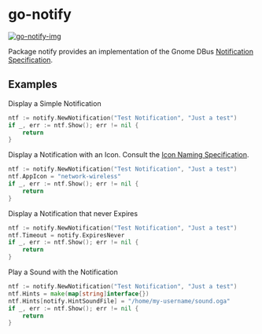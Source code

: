 # go-notify

[go-notify]: http://godoc.org/github.com/TheCreeper/go-notify
[go-notify-img]: https://godoc.org/github.com/TheCreeper/go-notify?status.png
[Notification Specification]: https://developer.gnome.org/notification-spec/
[Icon Naming Specification]: http://standards.freedesktop.org/icon-naming-spec/

[![go-notify-img][]]([go-notify])

Package notify provides an implementation of the Gnome DBus
[Notification Specification].

## Examples

Display a Simple Notification
```Go
ntf := notify.NewNotification("Test Notification", "Just a test")
if _, err := ntf.Show(); err != nil {
	return
}
```

Display a Notification with an Icon. Consult the [Icon Naming Specification].
```Go
ntf := notify.NewNotification("Test Notification", "Just a test")
ntf.AppIcon = "network-wireless"
if _, err := ntf.Show(); err != nil {
	return
}
```

Display a Notification that never Expires
```Go
ntf := notify.NewNotification("Test Notification", "Just a test")
ntf.Timeout = notify.ExpiresNever
if _, err := ntf.Show(); err != nil {
	return
}
```

Play a Sound with the Notification
```Go
ntf := notify.NewNotification("Test Notification", "Just a test")
ntf.Hints = make(map[string]interface{})
ntf.Hints[notify.HintSoundFile] = "/home/my-username/sound.oga"
if _, err := ntf.Show(); err != nil {
	return
}
```